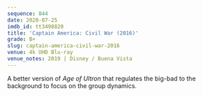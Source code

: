 ```yaml
---
sequence: 844
date: 2020-07-25
imdb_id: tt3498820
title: 'Captain America: Civil War (2016)'
grade: B+
slug: captain-america-civil-war-2016
venue: 4k UHD Blu-ray
venue_notes: 2019 | Disney / Buena Vista
---
```


A better version of <span data-imdb-id="tt2395427">_Age of Ultron_</span> that regulates the big-bad to the background to focus on the group dynamics.